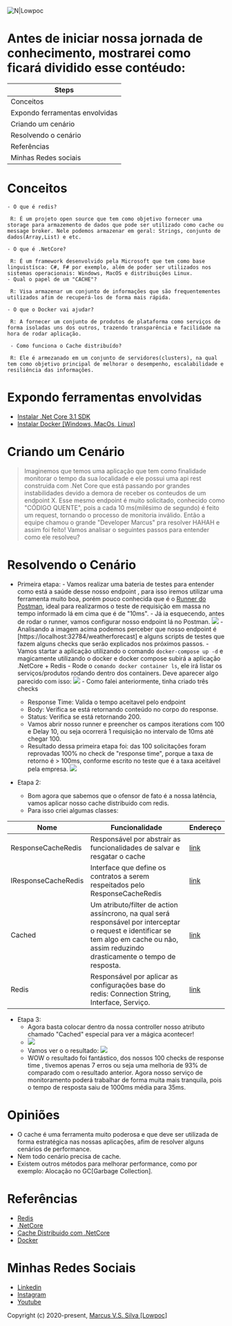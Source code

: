 ![N|Lowpoc](https://i.ibb.co/MGshCk7/Black-Technology-Linked-In.png)

# Antes de iniciar nossa jornada de conhecimento, mostrarei como ficará dividido esse contéudo:

| Steps
| ------
| Conceitos
| Expondo ferramentas envolvidas 
| Criando um cenário 
| Resolvendo o cenário 
| Referências
| Minhas Redes sociais 

# Conceitos  
    - O que é redis?
    
     R: É um projeto open source que tem como objetivo fornecer uma storage para armazemento de dados que pode ser utilizado como cache ou message broker. Nele podemos armazenar em geral: Strings, conjunto de dados(Array,List) e etc.
     
    - O que é .NetCore?
    
     R: É um framework desenvolvido pela Microsoft que tem como base linguistísca: C#, F# por exemplo, além de poder ser utilizados nos sistemas operacionais: Windows, MacOS e distribuições Linux.
    - Qual o papel de um "CACHE"?
    
     R: Visa armazenar um conjunto de informações que são frequentementes utilizados afim de recuperá-los de forma mais rápida.
     
    - O que o Docker vai ajudar?
    
     R: A fornecer um conjunto de produtos de plataforma como serviços de forma isoladas uns dos outros, trazendo transparência e facilidade na hora de rodar aplicação. 
     
     - Como funciona o Cache distribuído?
     
     R: Ele é armezanado em um conjunto de servidores(clusters), na qual tem como objetivo principal de melhorar o desempenho, escalabilidade e resiliência das informações.

# Expondo ferramentas envolvidas
   - [Instalar .Net Core 3.1 SDK](https://dotnet.microsoft.com/download)
   - [Instalar Docker [Windows, MacOs, Linux]](https://docs.docker.com/get-docker/)

# Criando um Cenário

> Imaginemos que temos uma aplicação que tem  como finalidade monitorar o tempo da sua localidade
> e ele possui uma api rest construida com .Net Core que está passando  por grandes instabilidades devido a 
> demora de receber os conteudos de um endpoint X.
> Esse mesmo endpoint é muito solicitado, conhecido como "CÓDIGO QUENTE", pois a cada 10 ms(milésimo de segundo) é feito um request, tornando o processo de monitoria inválido. Então a equipe chamou o grande "Developer Marcus" pra resolver HAHAH e assim foi feito!
> Vamos analisar o seguintes passos para entender como ele resolveu?

# Resolvendo o Cenário
 - Primeira etapa:
        -  Vamos realizar uma bateria de testes para entender como está a saúde desse nosso endpoint , para isso iremos utilizar uma ferramenta muito boa, porém pouco conhecida que é o [Runner do Postman](https://learning.postman.com/docs/running-collections/intro-to-collection-runs/), ideal para realizarmos o teste de requisição em massa no tempo informado lá em cima que é de "10ms".
        -  Já ia esquecendo, antes de rodar o runner, vamos configurar nosso endpoint lá no Postman.
        ![](https://i.ibb.co/wSRGG9J/Endpoint-Postman.png)
        - Analisando a imagem acima podemos perceber que nosso endpoint é [https://localhost:32784/weatherforecast] e alguns scripts de testes que fazem alguns checks que serão explicados nos próximos passos.
        - Vamos startar a aplicação utilizando o comando `` docker-compose up -d `` e magicamente utilizando o docker e docker compose subirá a aplicação .NetCore + Redis
        - Rode o ```comando docker container ls```, ele irá listar os serviços/produtos rodando dentro dos containers. Deve aparecer algo parecido com isso: 
        ![](https://i.ibb.co/KrHTH8d/Ls.png)
        - Como falei anteriormente, tinha criado três checks
    - Response Time: Valida o tempo aceitavel pelo endpoint
    - Body: Verifica se está retornando conteúdo no corpo do response.
    - Status: Verifica se está retornando 200.
    - Vamos abrir nosso runner e preencher os campos iterations com 100 e Delay 10, ou seja ocorrerá 1 requisição no intervalo de 10ms até chegar 100.
    - Resultado dessa primeira etapa foi: das 100 solicitações foram reprovadas 100% no check de "response time", porque a taxa de retorno é > 100ms, conforme escrito no teste que é a taxa aceitável pela empresa. ![](https://i.ibb.co/MN7rYJD/Check-Response.png)
    
 - Etapa 2:
     - Bom agora que sabemos que o ofensor de fato é a nossa latência, vamos aplicar nosso cache distribuido com redis.
     - Para isso criei algumas classes:

| Nome | Funcionalidade | Endereço
| ------ |  ------ | ------ |  
| ResponseCacheRedis | Responsável por abstrair as funcionalidades de salvar e resgatar o cache | [link](https://github.com/Lowpoc/NetCore-Redis/blob/master/UseCaseDistribuitedCacheWithRedis/Services/ResponseCacheRedis.cs)
| IResponseCacheRedis  | Interface que define os contratos a serem respeitados pelo ResponseCacheRedis | [link](https://github.com/Lowpoc/NetCore-Redis/blob/master/UseCaseDistribuitedCacheWithRedis/Interface/IResponseCacheRedis.cs)
| Cached | Um atributo/filter de action assíncrono, na qual será responsável por interceptar o request e identificar se tem  algo em cache ou não, assim reduzindo  drasticamente o tempo de resposta. | [link](https://github.com/Lowpoc/NetCore-Redis/blob/master/UseCaseDistribuitedCacheWithRedis/Filters/Cached.cs)
| Redis |  Responsável por aplicar as configurações base do redis: Connection String, Interface, Serviço. | [link](https://github.com/Lowpoc/NetCore-Redis/blob/master/UseCaseDistribuitedCacheWithRedis/Extensions/Redis.cs)

- Etapa 3:
    - Agora basta colocar dentro da nossa controller nosso atributo chamado "Cached" especial para ver a mágica acontecer!
    - ![](https://i.ibb.co/QvtZ5xr/Controller.png)
    - Vamos ver o o resultado:
    ![](https://i.ibb.co/jbcwgxX/Capturar.png)
    - WOW o resultado foi fantástico, dos nossos 100 checks de response time , tivemos apenas 7 erros ou seja uma melhoria de 93% de comparado com o resultado anterior. Agora nosso serviço de monitoramento poderá trabalhar de forma muita mais tranquila, pois o tempo de resposta saiu de 1000ms média para 35ms.

# Opiniões
   - O cache é uma ferramenta muito poderosa e que deve ser utilizada de forma estratégica nas nossas aplicações, afim de resolver alguns cenários de performance.
   - Nem todo cenário precisa de cache.
   - Existem outros métodos para melhorar performance, como por exemplo: Alocação no GC[Garbage Collection].
# Referências
   - [Redis](https://redis.io/)
   - [.NetCore](https://docs.microsoft.com/pt-br/aspnet/core/introduction-to-aspnet-core?view=aspnetcore-3.1)
   - [Cache Distribuido com .NetCore](https://docs.microsoft.com/pt-br/aspnet/core/performance/caching/distributed?view=aspnetcore-3.1)
   - [Docker](https://www.docker.com/)

# Minhas Redes Sociais

   - [Linkedin](https://www.linkedin.com/in/marcus-vinicius-santana-silva-0a1602117/)
   - [Instagram](@olasoumarcus)
   - [Youtube](https://www.youtube.com/channel/UCwNHLO-2BAaIfuMxK_OERxw)
 

Copyright (c) 2020-present, [Marcus V.S. Silva [Lowpoc]](https://github.com/Lowpoc)
